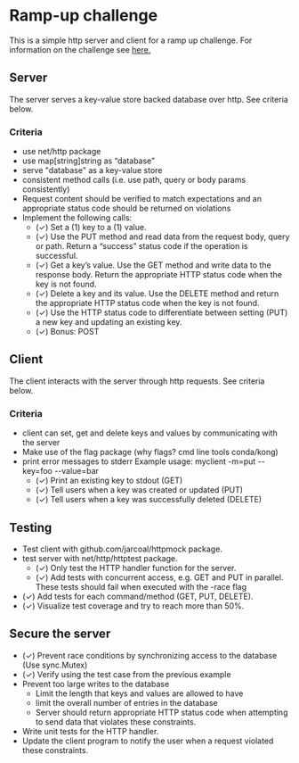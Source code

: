 # Ramp-up challenge
This is a simple http server and client for a ramp up challenge.
For information on the challenge see [here.](https://docs.google.com/document/d/1BtVU34iuoQEs9B9N6QOl20nF1WM_e_OOyWrm1eelf-s/edit#heading=h.rxmn8ufj7ae2)

## Server
The server serves a key-value store backed database over http.
See criteria below.

### Criteria
* use net/http package 
* use map[string]string as “database” 
* serve "database" as a key-value store
* consistent method calls (i.e. use path, query or body params consistently)
* Request content should be verified to match expectations and an appropriate status code should be returned on violations
* Implement the following calls:
  * (✓) Set a (1) key to a (1) value.
  * (✓) Use the PUT method and read data from the request body, query or path. Return a “success” status code if the operation is successful.
  * (✓) Get a key’s value. Use the GET method and write data to the response body. Return the appropriate HTTP status code when the key is not found.
  * (✓) Delete a key and its value. Use the DELETE method and return the appropriate HTTP status code when the key is not found.
  * (✓) Use the HTTP status code to differentiate between setting (PUT) a new key and updating an existing key.
  * (✓) Bonus: POST

## Client
The client interacts with the server through http requests.
See criteria below.

### Criteria
* client can set, get and delete keys and values by communicating with the server
* Make use of the flag package (why flags? cmd line tools conda/kong)
* print error messages to stderr
Example usage: myclient -m=put --key=foo --value=bar
  * (✓) Print an existing key to stdout (GET)
  * (✓) Tell users when a key was created or updated (PUT)
  * (✓) Tell users when a key was successfully deleted (DELETE)

## Testing
* Test client with github.com/jarcoal/httpmock package.
* test server with net/http/httptest package. 
  * (✓) Only test the HTTP handler function for the server.
  * (✓) Add tests with concurrent access, e.g. GET and PUT in parallel. These tests should fail when executed with the -race flag
* (✓) Add tests for each command/method (GET, PUT, DELETE).
* (✓) Visualize test coverage and try to reach more than 50%.

## Secure the server
* (✓) Prevent race conditions by synchronizing access to the database (Use sync.Mutex)
* (✓) Verify using the test case from the previous example
* Prevent too large writes to the database
  * Limit the length that keys and values are allowed to have 
  * limit the overall number of entries in the database
  * Server should return appropriate HTTP status code when attempting to send data that violates these constraints.
* Write unit tests for the HTTP handler.
* Update the client program to notify the user when a request violated these constraints.


